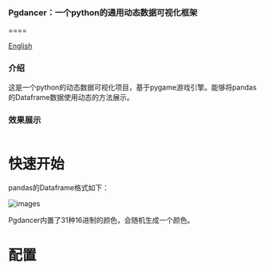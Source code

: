### Pgdancer：一个python的通用动态数据可视化框架
====

[English](readme-en.md)


### 介绍
这是一个python的动态数据可视化项目，基于pygame游戏引擎。能够将pandas的Dataframe数据使用动态的方法展示。


### 效果展示

<img>

# 快速开始

pandas的Dataframe格式如下：

![images](https://github.com/zgmphoo/Pgdancer/blob/master/docs/images/dataframe_format.png)


Pgdancer内置了31种16进制的颜色，会随机生成一个颜色。



# 配置